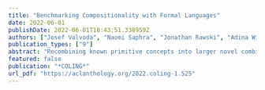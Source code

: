 ```yaml
---
title: "Benchmarking Compositionality with Formal Languages"
date: 2022-06-01
publishDate: 2022-06-01T18:43:51.338959Z
authors: ["Josef Valvoda", "Naomi Saphra", "Jonathan Rawski", "Adina Williams", "Ryan Cotterell"]
publication_types: ["9"]
abstract: "Recombining known primitive concepts into larger novel combinations is a quintessentially human cognitive capability. Whether large neural models in NLP acquire this ability while learning from data is an open question. In this paper, we look at this problem from the perspective of formal languages. We use deterministic finite-state transducers to make an unbounded number of datasets with controllable properties governing compositionality. By randomly sampling over many transducers, we explore which of their properties (number of states, alphabet size, number of transitions etc.) contribute to learnability of a compositional relation by a neural network. In general, we find that the models either learn the relations completely or not at all. The key is transition coverage, setting a soft learnability limit at 400 examples per transition."
featured: false
publication: "*COLING*"
url_pdf: "https://aclanthology.org/2022.coling-1.525"
---
```


